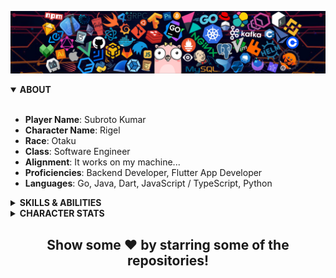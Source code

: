 ![](./assets/banner.png)

<details open>
  <summary><strong>ABOUT</strong></summary>
  <br>
  <ul>
    <li><strong>Player Name</strong>: Subroto Kumar</li>
    <li><strong>Character Name</strong>: Rigel</li>
    <li><strong>Race</strong>: Otaku</li>
    <li><strong>Class</strong>: Software Engineer</li>
    <li><strong>Alignment</strong>: It works on my machine...</li>
    <li><strong>Proficiencies</strong>: Backend Developer, Flutter App Developer</li>
    <li><strong>Languages</strong>: Go, Java, Dart, JavaScript / TypeScript, Python</li>
  </ul>
</details>


<details>
  <summary><strong>SKILLS & ABILITIES</strong></summary>
  <br>
  <img width="100%" src="https://skillicons.dev/icons?i=java,go,javascript,typescript,dart,kotlin,solidity,vim,bash,git&theme=light">
  <img width="100%" src="https://skillicons.dev/icons?i=spring,mongo,postgres,docker,kafka,rabbitmq,redis,nodejs,aws,terraform&theme=light">
  <img width="100%" src="https://skillicons.dev/icons?i=flutter,androidstudio,express,html,css,tailwind,react,nextjs,firebase&theme=light">
</details>

<!-- BLOG-POST-LIST:START -->
<!-- BLOG-POST-LIST:END -->  

<details>
<summary><strong>CHARACTER STATS</strong></summary>
<br>
<p align="center">
<img align="center" width="45%" src="https://github-readme-stats.vercel.app/api?username=subrotokumar&show_icons=true&theme=swift" alt="subrotokumar" /><img align="center" width="47.5%" src="https://github-readme-streak-stats.herokuapp.com/?user=subrotokumar&theme=swift&hide_border=false"  alt="subrotokumar" />
</p>
<p align="center">
<img align="center" width="50%" src="https://github-readme-stats.vercel.app/api/top-langs?username=subrotokumar&show_icons=true&locale=en&layout=compact" alt="subrotokumar" />
</p>
</details>

<h2 align="center"> Show some ❤️ by starring some of the repositories! </h2>  
